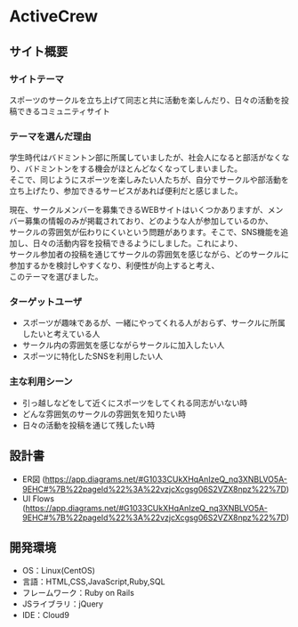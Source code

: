 # ActiveCrew
## サイト概要
### サイトテーマ
スポーツのサークルを立ち上げて同志と共に活動を楽しんだり、日々の活動を投稿できるコミュニティサイト
​
### テーマを選んだ理由
学生時代はバドミントン部に所属していましたが、社会人になると部活がなくなり、バドミントンをする機会がほとんどなくなってしまいました。<br>
そこで、同じようにスポーツを楽しみたい人たちが、自分でサークルや部活動を立ち上げたり、参加できるサービスがあれば便利だと感じました。<br>

現在、サークルメンバーを募集できるWEBサイトはいくつかありますが、メンバー募集の情報のみが掲載されており、どのような人が参加しているのか、<br>
サークルの雰囲気が伝わりにくいという問題があります。そこで、SNS機能を追加し、日々の活動内容を投稿できるようにしました。これにより、<br>
サークル参加者の投稿を通じてサークルの雰囲気を感じながら、どのサークルに参加するかを検討しやすくなり、利便性が向上すると考え、<br>
このテーマを選びました。
​
### ターゲットユーザ
* スポーツが趣味であるが、一緒にやってくれる人がおらず、サークルに所属したいと考えている人
* サークル内の雰囲気を感じながらサークルに加入したい人
* スポーツに特化したSNSを利用したい人
​
### 主な利用シーン
* 引っ越しなどをして近くにスポーツをしてくれる同志がいない時
* どんな雰囲気のサークルの雰囲気を知りたい時
* 日々の活動を投稿を通じて残したい時

## 設計書
* ER図 (https://app.diagrams.net/#G1033CUkXHqAnIzeQ_nq3XNBLVO5A-9EHC#%7B%22pageId%22%3A%22vzjcXcgsg06S2VZX8npz%22%7D)
* UI Flows (https://app.diagrams.net/#G1033CUkXHqAnIzeQ_nq3XNBLVO5A-9EHC#%7B%22pageId%22%3A%22vzjcXcgsg06S2VZX8npz%22%7D)​

## 開発環境
- OS：Linux(CentOS)
- 言語：HTML,CSS,JavaScript,Ruby,SQL
- フレームワーク：Ruby on Rails
- JSライブラリ：jQuery
- IDE：Cloud9
